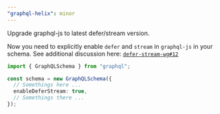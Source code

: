 ```yaml
---
"graphql-helix": minor
---
```


Upgrade graphql-js to latest defer/stream version.

Now you need to explicitly enable `defer` and `stream` in `graphql-js` in your schema.
See additional discussion here: [`defer-stream-wg#12`](https://github.com/robrichard/defer-stream-wg/discussions/12)

```ts
import { GraphQLSchema } from "graphql";

const schema = new GraphQLSchema({
  // Somethings here ...
  enableDeferStream: true,
  // Somethings there ...
});
```

